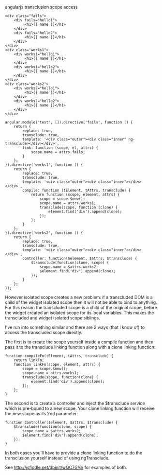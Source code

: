 angularjs transclusion scope access

    <div class="fails">
        <div fails="hello1">
             <h1>{{ name }}</h1>
        </div>
        <div fails="hello2">
             <h1>{{ name }}</h1>
        </div>
    </div>
    <div class="works1">
        <div works1="hello1">
             <h1>{{ name }}</h1>
        </div>
        <div works1="hello2">
             <h1>{{ name }}</h1>
        </div>
    </div>
    <div class="works2">
        <div works2="hello1">
             <h1>{{ name }}</h1>
        </div>
        <div works2="hello2">
             <h1>{{ name }}</h1>
        </div>
    </div>

    angular.module('test', []).directive('fails', function () {
        return {
            replace: true,
            transclude: true,
            template: '<div class="outer"><div class="inner" ng-transclude></div></div>',
            link: function (scope, el, attrs) {
                scope.name = attrs.fails;
            }
        };
    }).directive('works1', function () {
        return {
            replace: true,
            transclude: true,
            template: '<div class="outer"><div class="inner"></div></div>',
            compile: function (tElement, tAttrs, transclude) {
                return function (scope, element, attrs) {
                    scope = scope.$new();
                    scope.name = attrs.works1;
                    transclude(scope, function (clone) {
                        element.find('div').append(clone);
                    });
                };
            }
        };
    }).directive('works2', function () {
        return {
            replace: true,
            transclude: true,
            template: '<div class="outer"><div class="inner"></div></div>',
            controller: function($element, $attrs, $transclude) {
                $transclude(function(clone, scope) {
                    scope.name = $attrs.works2;
                    $element.find('div').append(clone);
                });
            }
        };
    });

However isolated scope creates a new problem: if a transcluded DOM is a child of the widget isolated scope then it will not be able to bind to anything. For this reason the transcluded scope is a child of the original scope, before the widget created an isolated scope for its local variables. This makes the transcluded and widget isolated scope siblings.

I've run into something similar and there are 2 ways (that I know of) to access the transcluded scope directly.

The first is to create the scope yourself inside a compile function and then pass it to the transclude linking function along with a clone linking function:

    function compileFn(tElement, tAttrs, transclude) {
        return linkFn;
        function linkFn(scope, element, attrs) {
            scope = scope.$new();
            scope.name = attrs.works1;
            transclude(scope, function(clone) {
                element.find('div').append(clone);
            });
        };
    }

The second is to create a controller and inject the $transclude service which is pre-bound to a new scope. Your clone linking function will receive the new scope as its 2nd parameter:

    function Controller($element, $attrs, $transclude) {
        $transclude(function(clone, scope) {
            scope.name = $attrs.works2;
            $element.find('div').append(clone);
        });
    }

In both cases you'll have to provide a clone linking function to do the transclusion yourself instead of using ngTransclude.

See http://jsfiddle.net/dbinit/wQC7G/6/ for examples of both.
